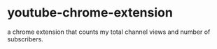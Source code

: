 # youtube-chrome-extension
a chrome extension that counts my total channel views and number of subscribers.
